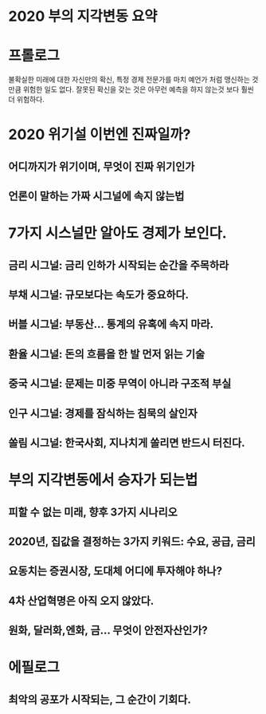 2020 부의 지각변동 요약
=======================

# 프롤로그

불확실한 미래에 대한 자신만의 확신, 특정 경제 전문가를 마치 예언가 처럼 맹신하는 것 만큼 위험한 일도 없다.
잘못된 확신을 갖는 것은 아무런 예측을 하지 않는것 보다 훨씬더 위험하다.




# 2020 위기설 이번엔 진짜일까?
## 어디까지가 위기이며, 무엇이 진짜 위기인가
## 언론이 말하는 가짜 시그널에 속지 않는법



# 7가지 시스널만 알아도 경제가 보인다.
## 금리 시그널: 금리 인하가 시작되는 순간을 주목하라
## 부채 시그널: 규모보다는 속도가 중요하다.
## 버블 시그널: 부동산... 통계의 유혹에 속지 마라.
## 환율 시그널: 돈의 흐름을 한 발 먼저 읽는 기술
## 중국 시그널: 문제는 미중 무역이 아니라 구조적 부실
## 인구 시그널: 경제를 잠식하는 침묵의 살인자
## 쏠림 시그널: 한국사회, 지나치게 쏠리면 반드시 터진다.



# 부의 지각변동에서 승자가 되는법
## 피할 수 없는 미래, 향후 3가지 시나리오
## 2020년, 집값을 결정하는 3가지 키워드: 수요, 공급, 금리
## 요동치는 증권시장, 도대체 어디에 투자해야 하나?
## 4차 산업혁명은 아직 오지 않았다.
## 원화, 달러화,엔화, 금... 무엇이 안전자산인가?



# 에필로그
## 최악의 공포가 시작되는, 그 순간이 기회다.

